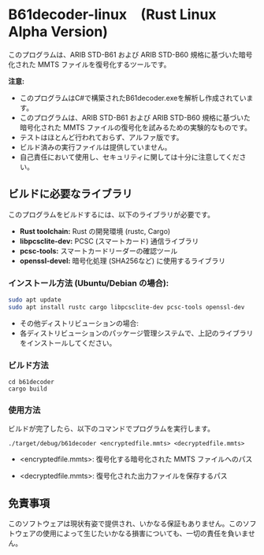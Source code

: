 # B61decoder-linux　(Rust Linux Alpha Version)

このプログラムは、ARIB STD-B61 および ARIB STD-B60 規格に基づいた暗号化された MMTS ファイルを復号化するツールです。

**注意:**
*   このプログラムはC#で構築されたB61decoder.exeを解析し作成されています。
*   このプログラムは、ARIB STD-B61 および ARIB STD-B60 規格に基づいた暗号化された MMTS ファイルの復号化を試みるための実験的なものです。
*   テストはほとんど行われておらず、アルファ版です。
*   ビルド済みの実行ファイルは提供していません。
*   自己責任において使用し、セキュリティに関しては十分に注意してください。

## ビルドに必要なライブラリ

このプログラムをビルドするには、以下のライブラリが必要です。

*   **Rust toolchain:** Rust の開発環境 (rustc, Cargo)
*   **libpcsclite-dev:** PCSC (スマートカード) 通信ライブラリ
*   **pcsc-tools:** スマートカードリーダーの確認ツール
*   **openssl-devel:** 暗号化処理 (SHA256など) に使用するライブラリ

### インストール方法 (Ubuntu/Debian の場合):

```bash
sudo apt update
sudo apt install rustc cargo libpcsclite-dev pcsc-tools openssl-dev
```

*   その他ディストリビューションの場合:
*   各ディストリビューションのパッケージ管理システムで、上記のライブラリをインストールしてください。

### ビルド方法
```
cd b61decoder
cargo build
```

### 使用方法

ビルドが完了したら、以下のコマンドでプログラムを実行します。
```
./target/debug/b61decoder <encryptedfile.mmts> <decryptedfile.mmts>
```

*   <encryptedfile.mmts>: 復号化する暗号化された MMTS ファイルへのパス

*   <decryptedfile.mmts>: 復号化された出力ファイルを保存するパス

## 免責事項
このソフトウェアは現状有姿で提供され、いかなる保証もありません。このソフトウェアの使用によって生じたいかなる損害についても、一切の責任を負いません。
